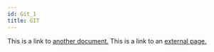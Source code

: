 ```yaml
---
id: Git_1
title: GIT
---
```


This is a link to [another document.](doc3.md) This is a link to an [external page.](http://www.example.com/)
